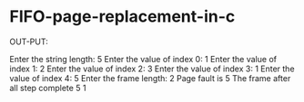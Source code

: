 # FIFO-page-replacement-in-c

OUT-PUT: 

Enter the string length: 5
Enter the value of index 0: 1 
Enter the value of index 1: 2
Enter the value of index 2: 3
Enter the value of index 3: 1
Enter the value of index 4: 5
Enter the frame length: 2
Page fault is  5
The frame after all step complete
5 1
